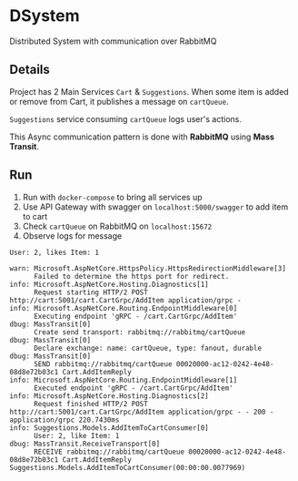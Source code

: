 # DSystem

Distributed System with communication over RabbitMQ

## Details

Project has 2 Main Services `Cart` & `Suggestions`. When some item is added or remove from Cart, it publishes a message on `cartQueue`.

`Suggestions` service consuming `cartQueue` logs user's actions.

This Async communication pattern is done with **RabbitMQ** using **Mass Transit**.


## Run

1. Run with `docker-compose` to bring all services up
2. Use API Gateway with swagger on `localhost:5000/swagger` to add item to cart
3. Check `cartQueue` on RabbitMQ on `localhost:15672`
4. Observe logs for message

```
User: 2, likes Item: 1
```

```
warn: Microsoft.AspNetCore.HttpsPolicy.HttpsRedirectionMiddleware[3]
      Failed to determine the https port for redirect.
info: Microsoft.AspNetCore.Hosting.Diagnostics[1]
      Request starting HTTP/2 POST http://cart:5001/cart.CartGrpc/AddItem application/grpc -
info: Microsoft.AspNetCore.Routing.EndpointMiddleware[0]
      Executing endpoint 'gRPC - /cart.CartGrpc/AddItem'
dbug: MassTransit[0]
      Create send transport: rabbitmq://rabbitmq/cartQueue
dbug: MassTransit[0]
      Declare exchange: name: cartQueue, type: fanout, durable
dbug: MassTransit[0]
      SEND rabbitmq://rabbitmq/cartQueue 00020000-ac12-0242-4e48-08d8e72b03c1 Cart.AddItemReply
info: Microsoft.AspNetCore.Routing.EndpointMiddleware[1]
      Executed endpoint 'gRPC - /cart.CartGrpc/AddItem'
info: Microsoft.AspNetCore.Hosting.Diagnostics[2]
      Request finished HTTP/2 POST http://cart:5001/cart.CartGrpc/AddItem application/grpc - - 200 - application/grpc 220.7430ms
info: Suggestions.Models.AddItemToCartConsumer[0]
      User: 2, like Item: 1
dbug: MassTransit.ReceiveTransport[0]
      RECEIVE rabbitmq://rabbitmq/cartQueue 00020000-ac12-0242-4e48-08d8e72b03c1 Cart.AddItemReply Suggestions.Models.AddItemToCartConsumer(00:00:00.0077969)
```
